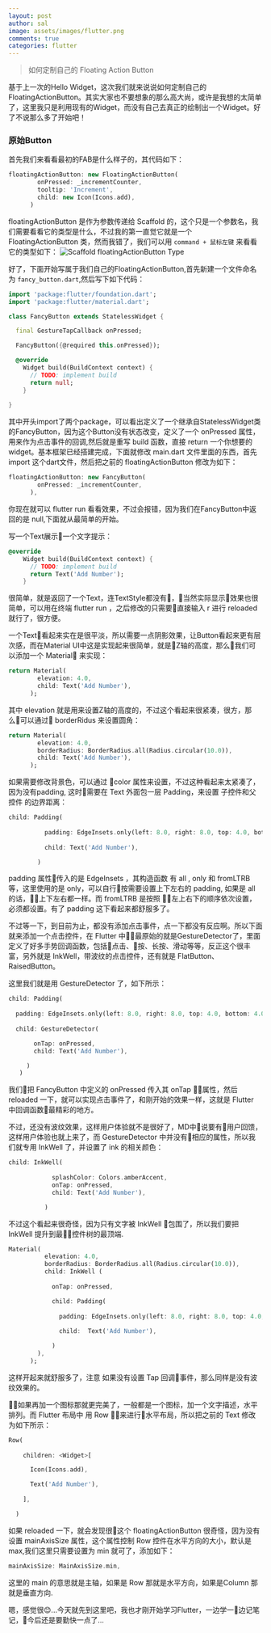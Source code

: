 ```yaml
---
layout: post
author: sal
image: assets/images/flutter.png
comments: true
categories: flutter
---
```

> 如何定制自己的 Floating Action Button

基于上一次的Hello Widget，这次我们就来说说如何定制自己的FloatingActionButton。其实大家也不要想象的那么高大尚，或许是我想的太简单了，这里我只是利用现有的Widget，而没有自己去真正的绘制出一个Widget。好了不说那么多了开始吧！

### 原始Button
首先我们来看看最初的FAB是什么样子的，其代码如下：
```dart
floatingActionButton: new FloatingActionButton(
        onPressed: _incrementCounter,
        tooltip: 'Increment',
        child: new Icon(Icons.add),
      )
```
floatingActionButton 是作为参数传递给 Scaffold 的，这个只是一个参数名，我们需要看看它的类型是什么，不过我的第一直觉它就是一个 FloatingActionButton 类，然而我错了，我们可以用 `command + 鼠标左键` 来看看它的类型如下：
<img src='/assets/images/floatingActionButton/floatingactionbar.png' alt='Scaffold floatingActionButton Type'>

好了，下面开始写属于我们自己的FloatingActionButton,首先新建一个文件命名为 `fancy_button.dart`,然后写下如下代码：
```dart
import 'package:flutter/foundation.dart';
import 'package:flutter/material.dart';

class FancyButton extends StatelessWidget {

  final GestureTapCallback onPressed;

  FancyButton({@required this.onPressed});

  @override
    Widget build(BuildContext context) {
      // TODO: implement build
      return null;
    }
 
} 
```
其中开头import了两个package，可以看出定义了一个继承自StatelessWidget类的FancyButton，因为这个Button没有状态改变，定义了一个 onPressed 属性，用来作为点击事件的回调,然后就是重写 build 函数，直接 return 一个你想要的 widget。基本框架已经搭建完成，下面就修改 main.dart 文件里面的东西，首先 import 这个dart文件，然后把之前的 floatingActionButton 修改为如下：
```dart
floatingActionButton: new FancyButton(
        onPressed: _incrementCounter, 
      ),
```
你现在就可以 flutter run 看看效果，不过会报错，因为我们在FancyButton中返回的是 null,下面就从最简单的开始。

写一个Text展示一个文字提示：
```dart
@override
    Widget build(BuildContext context) {
      // TODO: implement build
      return Text('Add Number');
    }
```
很简单，就是返回了一个Text，连TextStyle都没有，当然实际显示效果也很简单，可以用在终端 flutter run ，之后修改的只需要直接输入 r 进行 reloaded 就行了，很方便。

一个Text看起来实在是很平淡，所以需要一点阴影效果，让Button看起来更有层次感，而在Material UI中这是实现起来很简单，就是Z轴的高度，那么我们可以添加一个 Material 来实现：
```dart
return Material(
        elevation: 4.0, 
        child: Text('Add Number'),
      );
```
其中 elevation 就是用来设置Z轴的高度的，不过这个看起来很紧凑，很方，那么可以通过 borderRidus 来设置圆角：
```dart
return Material(
        elevation: 4.0, 
        borderRadius: BorderRadius.all(Radius.circular(10.0)),
        child: Text('Add Number'),
      );
```
如果需要修改背景色，可以通过 color 属性来设置，不过这种看起来太紧凑了，因为没有padding, 这时需要在 Text 外面包一层 Padding，来设置 子控件和父控件 的边界距离：
```dart
child: Padding(
          
          padding: EdgeInsets.only(left: 8.0, right: 8.0, top: 4.0, bottom: 4.0),
          
          child: Text('Add Number'),

        )
```
padding 属性传入的是 EdgeInsets ，其构造函数 有 all , only  和 fromLTRB等，这里使用的是 only，可以自行按需要设置上下左右的 padding, 如果是 all 的话，上下左右都一样。而 fromLTRB 是按照 左上右下的顺序依次设置，必须都设置。有了 padding 这下看起来都舒服多了。

不过等一下，到目前为止，都没有添加点击事件，点一下都没有反应啊。所以下面就来添加一个点击控件，在 Flutter 中最原始的就是GestureDetector了，里面定义了好多手势回调函数，包括点击、按、长按、滑动等等，反正这个很丰富，另外就是 InkWell，带波纹的点击控件，还有就是 FlatButton、RaisedButton。

这里我们就是用 GestureDetector 了，如下所示：
```dart
child: Padding(
          
  padding: EdgeInsets.only(left: 8.0, right: 8.0, top: 4.0, bottom: 4.0),
    
  child: GestureDetector(

       onTap: onPressed,
       child: Text('Add Number'),

     ) 
   )
```
我们把 FancyButton 中定义的 onPressed 传入其 onTap 属性，然后 reloaded 一下，就可以实现点击事件了，和刚开始的效果一样，这就是 Flutter 中回调函数最精彩的地方。 

不过，还没有波纹效果，这样用户体验就不是很好了，MD中说要有用户回馈，这样用户体验也就上来了，而 GestureDetector 中并没有相应的属性，所以我们就专用 InkWell 了，并设置了 ink 的相关颜色：
```dart
child: InkWell(
            
            splashColor: Colors.amberAccent,
            onTap: onPressed,
            child: Text('Add Number'),

          )
```
不过这个看起来很奇怪，因为只有文字被 InkWell 包围了，所以我们要把 InkWell 提升到最控件树的最顶端.
```dart
Material(
          elevation: 4.0, 
          borderRadius: BorderRadius.all(Radius.circular(10.0)),
          child: InkWell (
            
            onTap: onPressed,

            child: Padding(
            
              padding: EdgeInsets.only(left: 8.0, right: 8.0, top: 4.0, bottom: 4.0),
              
              child:  Text('Add Number'),

            ) 
        ),
      );
```
这样开起来就舒服多了，注意 如果没有设置 Tap 回调事件，那么同样是没有波纹效果的。

如果再加一个图标那就更完美了，一般都是一个图标，加一个文字描述，水平排列。而 Flutter 布局中 用 Row 来进行水平布局，所以把之前的 Text 修改为如下所示：
```dart
Row(
 
    children: <Widget>[

      Icon(Icons.add),

      Text('Add Number'),
      
    ],

  ) 
```
如果 reloaded 一下，就会发现很这个 floatingActionButton 很奇怪，因为没有设置 mainAxisSize 属性，这个属性控制 Row 控件在水平方向的大小，默认是 max,我们这里只需要设置为 min 就可了，添加如下：
```dart
mainAxisSize: MainAxisSize.min,
```
这里的 main 的意思就是主轴，如果是 Row 那就是水平方向，如果是Column 那就是垂直方向.

嗯，感觉很😊...今天就先到这里吧，我也才刚开始学习Flutter，一边学一边记笔记，今后还是要勤快一点了...